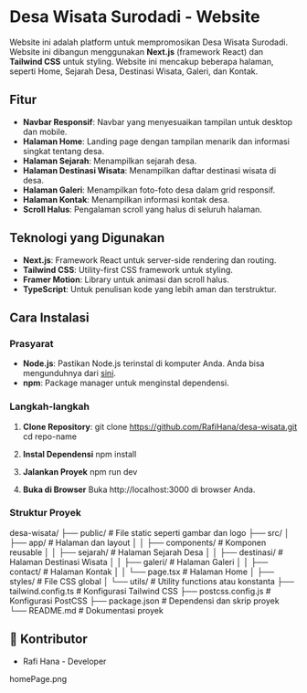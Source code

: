 # Desa Wisata Surodadi - Website

Website ini adalah platform untuk mempromosikan Desa Wisata Surodadi. Website ini dibangun menggunakan **Next.js** (framework React) dan **Tailwind CSS** untuk styling. Website ini mencakup beberapa halaman, seperti Home, Sejarah Desa, Destinasi Wisata, Galeri, dan Kontak.

## Fitur

- **Navbar Responsif**: Navbar yang menyesuaikan tampilan untuk desktop dan mobile.
- **Halaman Home**: Landing page dengan tampilan menarik dan informasi singkat tentang desa.
- **Halaman Sejarah**: Menampilkan sejarah desa.
- **Halaman Destinasi Wisata**: Menampilkan daftar destinasi wisata di desa.
- **Halaman Galeri**: Menampilkan foto-foto desa dalam grid responsif.
- **Halaman Kontak**: Menampilkan informasi kontak desa.
- **Scroll Halus**: Pengalaman scroll yang halus di seluruh halaman.

## Teknologi yang Digunakan

- **Next.js**: Framework React untuk server-side rendering dan routing.
- **Tailwind CSS**: Utility-first CSS framework untuk styling.
- **Framer Motion**: Library untuk animasi dan scroll halus.
- **TypeScript**: Untuk penulisan kode yang lebih aman dan terstruktur.

## Cara Instalasi

### Prasyarat

- **Node.js**: Pastikan Node.js terinstal di komputer Anda. Anda bisa mengunduhnya dari [sini](https://nodejs.org/).
- **npm**: Package manager untuk menginstal dependensi.

### Langkah-langkah

1. **Clone Repository**:
   git clone https://github.com/RafiHana/desa-wisata.git
   cd repo-name

2. **Instal Dependensi**
    npm install

3. **Jalankan Proyek**
    npm run dev

4. **Buka di Browser**
    Buka http://localhost:3000 di browser Anda.

### Struktur Proyek
desa-wisata/
├── public/              # File static seperti gambar dan logo
├── src/
│   ├── app/             # Halaman dan layout
│   │   ├── components/  # Komponen reusable
│   │   ├── sejarah/     # Halaman Sejarah Desa
│   │   ├── destinasi/   # Halaman Destinasi Wisata
│   │   ├── galeri/      # Halaman Galeri
│   │   ├── contact/     # Halaman Kontak
│   │   └── page.tsx     # Halaman Home
│   ├── styles/          # File CSS global
│   └── utils/           # Utility functions atau konstanta
├── tailwind.config.ts   # Konfigurasi Tailwind CSS
├── postcss.config.js    # Konfigurasi PostCSS
├── package.json         # Dependensi dan skrip proyek
└── README.md            # Dokumentasi proyek

## 🤝 Kontributor
- Rafi Hana - Developer

homePage.png